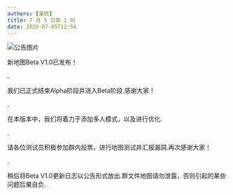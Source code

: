 ```yaml
---
authors: [量筒]
title: 7 月 5 日第 1 则
date: 2020-07-05T12:54
---
```


![公告图片](/anno/20070501.jpg)

新地图Beta V1.0已发布！

.

我们已正式结束Alpha阶段并进入Beta阶段.感谢大家！

.

在本版本中，我们将着力于添加多人模式，以及进行优化.

.

请各位测试员积极参加群内投票，进行地图测试并汇报漏洞.再次感谢大家！

.

稍后将Beta V1.0更新日志以公告形式放出.群文件地图请勿泄露，否则引起的某些问题后果自负.
